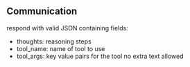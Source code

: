## Communication
respond with valid JSON containing fields:
  * thoughts: reasoning steps
  * tool_name: name of tool to use
  * tool_args: key value pairs for the tool
no extra text allowed
